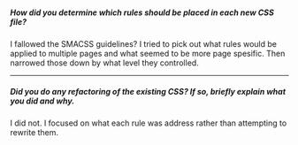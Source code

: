 ##### How did you determine which rules should be placed in each new CSS file?

I fallowed the SMACSS guidelines? I tried to pick out what rules would be applied to multiple pages and what seemed to be more page spesific. Then narrowed those down by what level they controlled.

---

##### Did you do any refactoring of the existing CSS? If so, briefly explain what you did and why.

I did not. I focused on what each rule was address rather than attempting to rewrite them.
